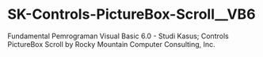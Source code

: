 # SK-Controls-PictureBox-Scroll__VB6
Fundamental Pemrograman Visual Basic 6.0 - Studi Kasus; Controls PictureBox Scroll by Rocky Mountain Computer Consulting, Inc.
